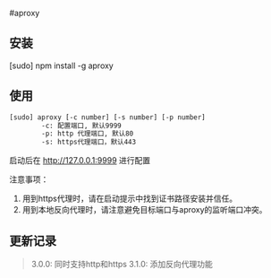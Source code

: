 #aproxy

## 安装

[sudo] npm install -g aproxy

## 使用

````bash
[sudo] aproxy [-c number] [-s number] [-p number]
        -c: 配置端口, 默认9999
        -p: http 代理端口, 默认80
        -s: https代理端口，默认443
````

启动后在 http://127.0.0.1:9999 进行配置

注意事项：
 1. 用到https代理时，请在启动提示中找到证书路径安装并信任。
 2. 用到本地反向代理时，请注意避免目标端口与aproxy的监听端口冲突。

## 更新记录
>3.0.0: 同时支持http和https
 3.1.0: 添加反向代理功能
